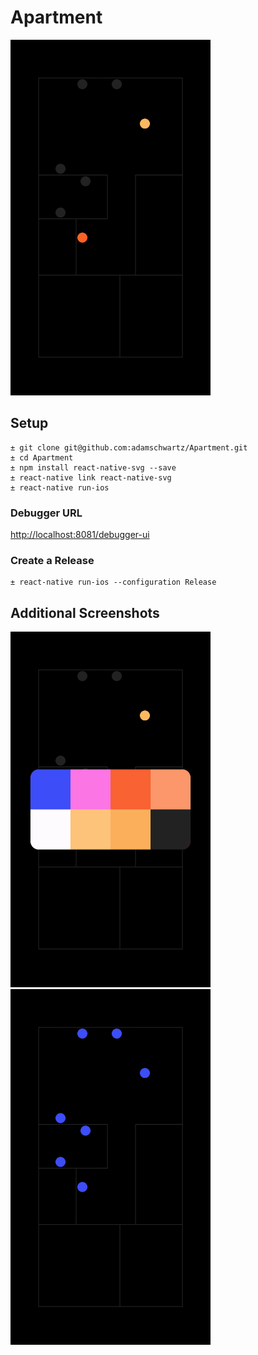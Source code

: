 # Apartment

<img src="https://github.com/adamschwartz/Apartment/raw/1912b5582d2848f7bc874bcd5493f971b5b107ab/media/screenshots/screenshot-1.png" width="320">

## Setup

```shell
± git clone git@github.com:adamschwartz/Apartment.git
± cd Apartment
± npm install react-native-svg --save
± react-native link react-native-svg
± react-native run-ios
```

### Debugger URL

<a href="http://localhost:8081/debugger-ui">http://localhost:8081/debugger-ui</a>

### Create a Release

```shell
± react-native run-ios --configuration Release
```

## Additional Screenshots

<img src="https://github.com/adamschwartz/Apartment/raw/1912b5582d2848f7bc874bcd5493f971b5b107ab/media/screenshots/screenshot-2.png" width="320">
<img src="https://github.com/adamschwartz/Apartment/raw/1912b5582d2848f7bc874bcd5493f971b5b107ab/media/screenshots/screenshot-3.png" width="320">
